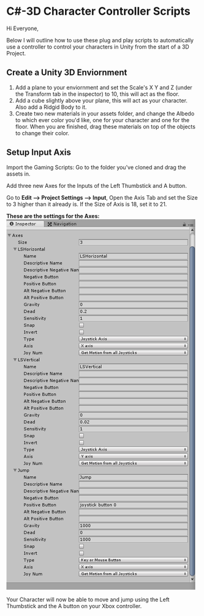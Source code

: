 # C#-3D Character Controller Scripts

Hi Everyone, 

Below I will outline how to use these plug and play scripts to automatically use a controller to control your characters in Unity from the start of a 3D Project.

## Create a Unity 3D Enviornment

1. Add a plane to your enviornment and set the Scale's X Y and Z (under the Transform tab in the inspector) to 10, this will act as the floor.
2. Add a cube slightly above your plane, this will act as your character. Also add a Ridgid Body to it.
3. Create two new materials in your assets folder, and change the Albedo to which ever color you'd like, one for your character and one for the floor. When you are finished, drag these materials on top of the objects to change their color.

## Setup Input Axis

Import the Gaming Scripts:
Go to the folder you've cloned and drag the assets in.

Add three new Axes for the Inputs of the Left Thumbstick and A button.

Go to **Edit --> Project Settings --> Input**, Open the Axis Tab and set the Size to 3 higher than it already is.
If the Size of Axis is 18, set it to 21.

**These are the settings for the Axes:**
![](ReadMeAssets/AxesImage.png)

Your Character will now be able to move and jump using the Left Thumbstick and the A button on your Xbox controller.


